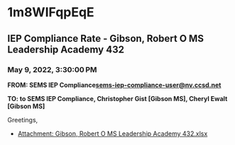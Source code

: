 # 1m8WIFqpEqE
## IEP Compliance Rate - Gibson, Robert O MS Leadership Academy 432
### May 9, 2022, 3:30:00 PM
**FROM: SEMS IEP Compliance<sems-iep-compliance-user@nv.ccsd.net>**

**TO: to SEMS IEP Compliance, Christopher Gist [Gibson MS], Cheryl Ewalt [Gibson MS]**


Greetings,  





* [Attachment: Gibson, Robert O MS Leadership Academy 432.xlsx](1m8WIFqpEqE-attachment-1.xlsx)

